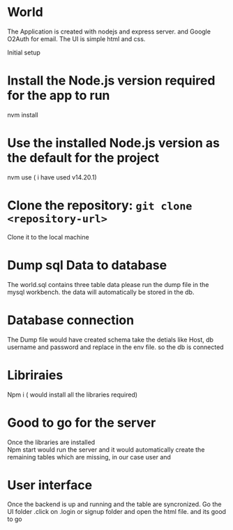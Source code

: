 # World

The Application is created with nodejs and express server. and Google O2Auth for email. The UI is simple html and css.

Initial setup

# Install the Node.js version required for the app to run
nvm install

# Use the installed Node.js version as the default for the project
nvm use ( i have used v14.20.1)

# Clone the repository: `git clone <repository-url>`
Clone it to the local machine

# Dump sql Data to database
The world.sql contains three table data please run the dump file in the mysql workbench. the data will automatically be stored in the db.


# Database connection
The Dump file would have created schema take the detials like Host, db username and password and replace in the env file. so the db is connected

# Libriraies
Npm i ( would install all the libraries required)

# Good to go for the server
Once the libraries are installed  
Npm start would run the server and it would automatically create the remaining tables which are missing, in our case user and 

# User interface
Once the backend is up and running and the table are syncronized. Go the UI folder .click on .login or signup folder and open the html file. and its good to go
